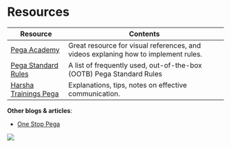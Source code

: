 # Resources

|Resource|Contents|
|-|-|
|<a href="https://academy.pega.com/" target="_blank">Pega Academy</a>|Great resource for visual references, and videos explaning how to implement rules.|
|<a href="https://docs.pega.com/sites/default/files/help_v73/zstandardrules/standardrulesindex.htm" target="_blank">Pega Standard Rules</a>|A list of frequently used, out-of-the-box (OOTB) Pega Standard Rules|
|<a href="https://www.youtube.com/c/HarshaTrainingsacademy" target="_blank">Harsha Trainings Pega</a>|Explanations, tips, notes on effective communication.|





**Other blogs & articles**:
- [One Stop Pega](https://onestoppega.com/)

<img src="https://images.g2crowd.com/uploads/product/image/social_landscape/social_landscape_025e4974139a3455132150b9ebc77ac5/pega-platform.jpg" />
